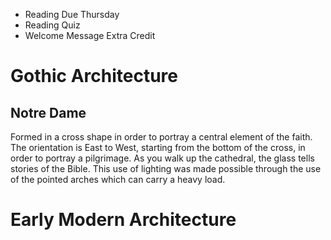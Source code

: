 * Reading Due Thursday
* Reading Quiz
* Welcome Message Extra Credit
# Gothic Architecture
## Notre Dame
Formed in a cross shape in order to portray a central element of the faith. The orientation is East to West, starting from the bottom of the cross, in order to portray a pilgrimage. As you walk up the cathedral, the glass tells stories of the Bible. This use of lighting was made possible through the use of the pointed arches which can carry a heavy load. 

# Early Modern Architecture
